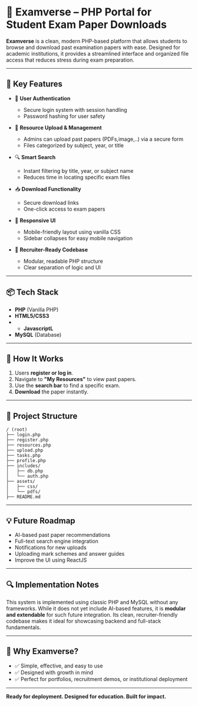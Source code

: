# 📘 **Examverse** – PHP Portal for Student Exam Paper Downloads

**Examverse** is a clean, modern PHP-based platform that allows students to browse and download past examination papers with ease. Designed for academic institutions, it provides a streamlined interface and organized file access that reduces stress during exam preparation.

---

## 🚀 **Key Features**

* 🔐 **User Authentication**

  * Secure login system with session handling
  * Password hashing for user safety

* 📁 **Resource Upload & Management**

  * Admins can upload past papers (PDFs,image,..) via a secure form
  * Files categorized by subject, year, or title

* 🔍 **Smart Search**

  * Instant filtering by title, year, or subject name
  * Reduces time in locating specific exam files

* 📥 **Download Functionality**

  * Secure download links
  * One-click access to exam papers

* 📱 **Responsive UI**

  * Mobile-friendly layout using vanilla CSS
  * Sidebar collapses for easy mobile navigation

* 🧠 **Recruiter-Ready Codebase**

  * Modular, readable PHP structure
  * Clear separation of logic and UI

---

## 📦 **Tech Stack**

* **PHP** (Vanilla PHP)
* **HTML5/CSS3**
* * **JavascriptL** 
* **MySQL** (Database)


---

## 📄 **How It Works**

1. Users **register or log in**.
2. Navigate to **"My Resources"** to view past papers.
3. Use the **search bar** to find a specific exam.
4. **Download** the paper instantly.

---

## 📁 **Project Structure**

```
/ (root)
├── login.php
├── register.php
├── resources.php
├── upload.php
├── tasks.php
├── profile.php
├── includes/
│   ├── db.php
│   └── auth.php
├── assets/
│   ├── css/
│   └── pdfs/
├── README.md
```

---

## 💡 **Future Roadmap**

* AI-based past paper recommendations
* Full-text search engine integration
* Notifications for new uploads
* Uploading mark schemes and answer guides
* Improve the UI using ReactJS
---

## 🔍 **Implementation Notes**

This system is implemented using classic PHP and MySQL without any frameworks. While it does not yet include AI-based features, it is **modular and extendable** for such future integration. Its clean, recruiter-friendly codebase makes it ideal for showcasing backend and full-stack fundamentals.

---

## 🎯 **Why Examverse?**

* ✅ Simple, effective, and easy to use
* ✅ Designed with growth in mind
* ✅ Perfect for portfolios, recruitment demos, or institutional deployment

---

**Ready for deployment. Designed for education. Built for impact.**
